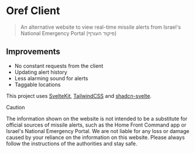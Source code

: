 # Oref Client
> An alternative website to view real-time missile alerts from Israel's National Emergency Portal (פיקוד העורף)

## Improvements
* No constant requests from the client
* Updating alert history
* Less alarming sound for alerts
* Taggable locations

This project uses [SvelteKit](https://kit.svelte.dev/), [TailwindCSS](https://tailwindcss.com/) and [shadcn-svelte](https://www.shadcn-svelte.com/).

> [!CAUTION]
> The information shown on the website is not intended to be a substitute for official sources of missile alerts, such as the Home Front Command app or Israel's National Emergency Portal. We are not liable for any loss or damage caused by your reliance on the information on this website. Please always follow the instructions of the authorities and stay safe.